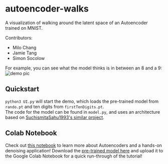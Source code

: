 # autoencoder-walks

A visualization of walking around the latent space of an Autoencoder trained on MNIST.  

Contributors:
- Milo Chang
- Jamie Tang
- Simon Socolow
  
For example, you can see what the model thinks is in between an 8 and a 9:  ![demo pic](https://raw.githubusercontent.com/ssocolow/autoencoder-walks/main/demo.png)  

## Quickstart
`python3 UI.py` will start the demo, which loads the pre-trained model from `rando.pt` and ten digits from `firstTenDigits.pt`.  
The code for the model can be found in `model.py`, and uses an architecture based on [SuchismitaSahu1993's similar project](https://github.com/SuchismitaSahu1993/Autoencoder-on-MNIST-in-Pytorch/blob/master/Autoencoder.py).

## Colab Notebook
Check out [this notebook](https://colab.research.google.com/drive/1d6SCKH-AVXe5JO0dLGqVVMnzxSvtHRE1?usp=sharing) to learn more about Autoencoders and a hands-on denoising application! Download the [pre-trained model here](https://drive.google.com/file/d/15ASJL8kMWnWGc9mo6icnPRyUKPGSJQWk/view?usp=sharing) and upload it to the Google Colab Notebook for a quick run-through of the tutorial!
